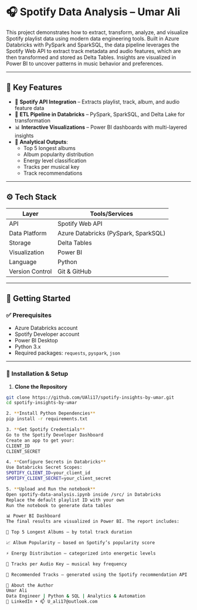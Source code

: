# 🎧 Spotify Data Analysis – Umar Ali

This project demonstrates how to extract, transform, analyze, and visualize Spotify playlist data using modern data engineering tools. Built in Azure Databricks with PySpark and SparkSQL, the data pipeline leverages the Spotify Web API to extract track metadata and audio features, which are then transformed and stored as Delta Tables. Insights are visualized in Power BI to uncover patterns in music behavior and preferences.

---

## 📌 Key Features

- 🔌 **Spotify API Integration** – Extracts playlist, track, album, and audio feature data
- 🧹 **ETL Pipeline in Databricks** – PySpark, SparkSQL, and Delta Lake for transformation
- 📊 **Interactive Visualizations** – Power BI dashboards with multi-layered insights
- 🧠 **Analytical Outputs**:
  - Top 5 longest albums
  - Album popularity distribution
  - Energy level classification
  - Tracks per musical key
  - Track recommendations

---

## ⚙️ Tech Stack

| Layer         | Tools/Services                     |
|---------------|------------------------------------|
| API           | Spotify Web API                    |
| Data Platform | Azure Databricks (PySpark, SparkSQL)|
| Storage       | Delta Tables                       |
| Visualization | Power BI                           |
| Language      | Python                             |
| Version Control | Git & GitHub                    |

---

## 🧪 Getting Started

### ✅ Prerequisites

- Azure Databricks account
- Spotify Developer account
- Power BI Desktop
- Python 3.x
- Required packages: `requests`, `pyspark`, `json`

---

### 🔧 Installation & Setup

1. **Clone the Repository**
```bash
git clone https://github.com/UAli17/spotify-insights-by-umar.git
cd spotify-insights-by-umar

2. **Install Python Dependencies**
pip install -r requirements.txt

3. **Get Spotify Credentials**
Go to the Spotify Developer Dashboard
Create an app to get your:
CLIENT_ID
CLIENT_SECRET

4. **Configure Secrets in Databricks**
Use Databricks Secret Scopes:
SPOTIFY_CLIENT_ID=your_client_id
SPOTIFY_CLIENT_SECRET=your_client_secret

5. **Upload and Run the notebook**
Open spotify-data-analysis.ipynb inside /src/ in Databricks
Replace the default playlist ID with your own
Run the notebook to generate data tables

📊 Power BI Dashboard
The final results are visualized in Power BI. The report includes:

🎵 Top 5 Longest Albums – by total track duration

📈 Album Popularity – based on Spotify’s popularity score

⚡ Energy Distribution – categorized into energetic levels

🎹 Tracks per Audio Key – musical key frequency

🤖 Recommended Tracks – generated using the Spotify recommendation API

👤 About the Author
Umar Ali
Data Engineer | Python & SQL | Analytics & Automation
🔗 LinkedIn • 📫 U_ali17@outlook.com
